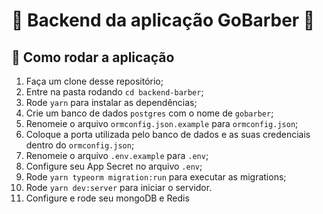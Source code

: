 # 💈 Backend da aplicação GoBarber 💈 

## 🚀 Como rodar a aplicação

1. Faça um clone desse repositório;
2. Entre na pasta rodando `cd backend-barber`;
3. Rode `yarn` para instalar as dependências;
4. Crie um banco de dados `postgres` com o nome de `gobarber`;
5. Renomeie o arquivo `ormconfig.json.example` para `ormconfig.json`;
6. Coloque a porta utilizada pelo banco de dados e as suas credenciais dentro do `ormconfig.json`;
7. Renomeie o arquivo `.env.example` para `.env`;
8. Configure seu App Secret no arquivo `.env`;
9. Rode `yarn typeorm migration:run` para executar as migrations;
10. Rode `yarn dev:server` para iniciar o servidor.
11. Configure e rode seu mongoDB e Redis
